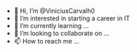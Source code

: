 - 👋 Hi, I’m @ViniciusCarvalh0
- 👀 I’m interested in starting a career in IT
- 🌱 I’m currently learning ...
- 💞️ I’m looking to collaborate on ...
- 📫 How to reach me ...

<!---
ViniciusCarvalh0/ViniciusCarvalh0 is a ✨ special ✨ repository because its `README.md` (this file) appears on your GitHub profile.
You can click the Preview link to take a look at your changes.
--->
